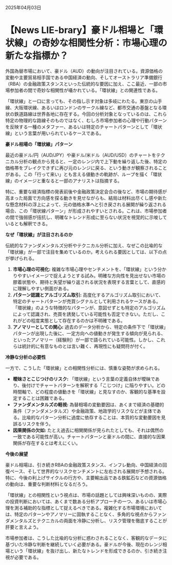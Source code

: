 2025年04月03日

# 【News LIE-brary】豪ドル相場と「環状線」の奇妙な相関性分析：市場心理の新たな指標か？

外国為替市場において、豪ドル（AUD）の動向が注目されている。資源価格の変動や主要貿易相手国である中国経済の動向、そしてオーストラリア準備銀行（RBA）の金融政策スタンスといった伝統的な要因に加え、ここ最近、一部の市場参加者の間で奇妙な相関性が囁かれている。「環状線」との関連性である。

「環状線」と一口に言っても、その指し示す対象は多岐にわたる。東京の山手線、大阪環状線、あるいはロンドンのサークル線など、都市交通の基盤となる環状の鉄道路線は世界各地に存在する。今回の分析対象となっているのは、これら特定の物理的な路線そのものではなく、むしろ市場参加者の心理や行動パターンを反映する一種のメタファー、あるいは特定のチャートパターンとして「環状線」という言葉が用いられているケースである。

**豪ドル相場の「環状線」パターン**

最近の豪ドル/円（AUD/JPY）や豪ドル/米ドル（AUD/USD）のチャートをテクニカル分析の観点から見ると、一定のレンジ内で上下動を繰り返した後、特定の価格帯をブレイクできずに再び元のレンジに戻る、という動きが観察されることがある。この「行って来い」とも言える値動きの軌跡が、ループを描く「環状線」のイメージと重なると一部のアナリストは指摘する。

特に、重要な経済指標の発表前後や金融政策決定会合の後など、市場の期待感が高まった局面で方向感を探る動きを見せながらも、結局は材料出尽くし感や新たな懸念材料の浮上によって、元の価格水準へと引き戻される展開が繰り返される場合、この「環状線パターン」が形成されやすいとされる。これは、市場参加者の間で強弱感が拮抗し、明確なトレンド形成に至らない状況を視覚的に示唆しているとも解釈できる。

**なぜ「環状線」が注目されるのか**

伝統的なファンダメンタルズ分析やテクニカル分析に加え、なぜこの比喩的な「環状線」が一部で注目を集めているのか。考えられる要因としては、以下の点が挙げられる。

1.  **市場心理の可視化:** 複雑な市場心理やセンチメントを、「環状線」という分かりやすいイメージで捉えようとする試み。明確な方向性を見出せない市場の膠着状態や、期待と失望が繰り返される状況を表現する言葉として、直感的に理解しやすい側面がある。
2.  **パターン認識とアルゴリズム取引:** 高度化するアルゴリズム取引において、特定のチャートパターンが売買シグナルとして利用されるケースがある。「環状線」のような特徴的なパターンが、意図せずとも特定のアルゴリズムによって認識され、売買を誘発している可能性も否定できない。ただし、これがどの程度実態として存在するのかは不明確である。
3.  **アノマリーとしての関心:** 過去のデータ分析から、特定の条件下で「環状線」パターンが出現した後に、一定方向への値動きが発生する傾向が見られる、といったアノマリー（経験則）が一部で語られている可能性。しかし、これらは統計的に有意なものとは言い難く、再現性にも疑問符が付く。

**冷静な分析の必要性**

一方で、こうした「環状線」との相関性分析には、慎重な姿勢が求められる。

*   **曖昧さとこじつけのリスク:** 「環状線」という言葉の定義自体が曖昧であり、後付けでチャートパターンを解釈する「こじつけ」に陥りやすい。どの時間軸で、どの程度の値動きを「環状線」と見なすのか、客観的な基準を設定することは困難である。
*   **ファンダメンタルズの軽視:** 為替相場の変動要因は、あくまで経済の基礎的条件（ファンダメンタルズ）や金融政策、地政学的リスクなどが主体である。比喩的なパターン分析に過度に依存することは、本質的な変動要因を見誤るリスクを伴う。
*   **因果関係の欠如:** たとえ過去に相関関係が見られたとしても、それは偶然の一致である可能性が高い。チャートパターンと豪ドルの間に、直接的な因果関係が存在するとは考えにくい。

**今後の展望**

豪ドル相場は、引き続きRBAの金融政策スタンス、インフレ動向、中国経済の回復ペース、そして世界的なリスクセンチメントに左右される展開が予想される。特に、今後の利上げサイクルの行方や、主要輸出品である鉄鉱石などの資源価格の動向は、重要な判断材料となるだろう。

「環状線」との相関性という視点は、市場の話題としては興味深いものの、実際の投資判断においては、あくまで数ある分析アプローチの一つ、あるいは市場心理を測る補助的な指標として捉えるべきである。複雑化する市場環境においては、特定のパターンやアノマリーに固執することなく、多角的な視点からファンダメンタルズとテクニカルの両面を冷静に分析し、リスク管理を徹底することが肝要と言えよう。

市場参加者は、こうした比喩的な分析に惑わされることなく、客観的なデータに基づいた冷静な判断を継続していく必要がある。豪ドルが今後、現在のレンジ相場という「環状線」を抜け出し、新たなトレンドを形成できるのか、引き続き注視が必要である。